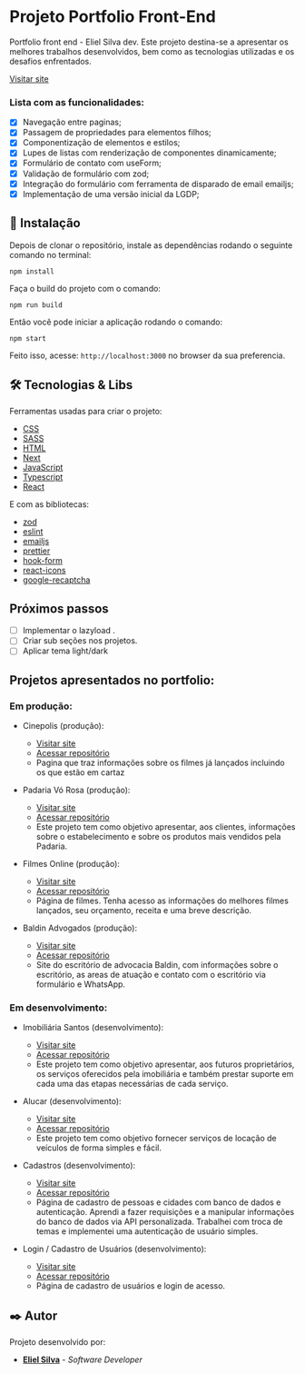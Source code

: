 # Projeto Portfolio Front-End

Portfolio front end - Eliel Silva dev.
Este projeto destina-se a apresentar os melhores trabalhos desenvolvidos, bem como as tecnologias utilizadas e os desafios enfrentados.

[Visitar site](https://portfolio-frontend-eliel-silva.vercel.app/)

### Lista com as funcionalidades:

- [x] Navegação entre paginas;
- [x] Passagem de propriedades para elementos filhos;
- [x] Componentização de elementos e estilos;
- [x] Lupes de listas com renderização de componentes dinamicamente;
- [x] Formulário de contato com useForm;
- [x] Validação de formulário com zod;
- [x] Integração do formulário com ferramenta de disparado de email emailjs;
- [x] Implementação de uma versão inicial da LGDP;

## 🔧 Instalação

Depois de clonar o repositório, instale as dependências rodando o seguinte comando no terminal:

```
npm install
```

Faça o build do projeto com o comando:

```
npm run build
```

Então você pode iniciar a aplicação rodando o comando:

```
npm start
```

Feito isso, acesse: `http://localhost:3000` no browser da sua preferencia.

## 🛠️ Tecnologias & Libs

Ferramentas usadas para criar o projeto:

- [CSS](https://developer.mozilla.org/pt-BR/docs/Web/CSS)
- [SASS](https://sass-lang.com/)
- [HTML](https://developer.mozilla.org/pt-BR/docs/Web/HTML)
- [Next](https://nextjs.org/)
- [JavaScript](https://developer.mozilla.org/pt-BR/docs/Web/JavaScript)
- [Typescript](https://www.typescriptlang.org/)
- [React](https://reactjs.org/)

E com as bibliotecas:

- [zod](https://zod.dev/)
- [eslint](https://eslint.org/)
- [emailjs](https://www.emailjs.com/)
- [prettier](https://prettier.io/)
- [hook-form](https://www.react-hook-form.com/)
- [react-icons](https://react-icons.github.io/react-icons/)
- [google-recaptcha](https://www.google.com/recaptcha/about/)

## Próximos passos

- [ ] Implementar o lazyload .
- [ ] Criar sub seções nos projetos.
- [ ] Aplicar tema light/dark

## Projetos apresentados no portfolio:

### Em produção:

- Cinepolis (produção):

  - [Visitar site](https://cinepolis-tmdb.vercel.app/)
  - [Acessar repositório](https://github.com/Eliel-Silva-dev/cinepolis_tmdb)
  - Pagina que traz informações sobre os filmes já lançados incluindo os que estão em cartaz

- Padaria Vó Rosa (produção):

  - [Visitar site](https://padaria-vo-rosa.vercel.app/)
  - [Acessar repositório](https://github.com/Eliel-Silva-dev/padaria-vo-rosa)
  - Este projeto tem como objetivo apresentar, aos clientes, informações sobre o estabelecimento e sobre os produtos mais vendidos pela Padaria.

- Filmes Online (produção):

  - [Visitar site](https://filmes-online-tmdb.vercel.app/)
  - [Acessar repositório](https://github.com/Eliel-Silva-dev/filmesOnline-tmdb)
  - Página de filmes. Tenha acesso as informações do melhores filmes lançados, seu orçamento, receita e uma breve descrição.

- Baldin Advogados (produção):

  - [Visitar site](https://baldin-advogados.vercel.app/)
  - [Acessar repositório](https://github.com/Eliel-Silva-dev/baldin-advogados)
  - Site do escritório de advocacia Baldin, com informações sobre o escritório, as areas de atuação e contato com o escritório via formulário e WhatsApp.

### Em desenvolvimento:

- Imobiliária Santos (desenvolvimento):

  - [Visitar site]()
  - [Acessar repositório]()
  - Este projeto tem como objetivo apresentar, aos futuros proprietários, os serviços oferecidos pela imobiliária e também prestar suporte em cada uma das etapas necessárias de cada serviço.

- Alucar (desenvolvimento):

  - [Visitar site]()
  - [Acessar repositório]()
  - Este projeto tem como objetivo fornecer serviços de locação de veículos de forma simples e fácil.

- Cadastros (desenvolvimento):

  - [Visitar site]()
  - [Acessar repositório]()
  - Página de cadastro de pessoas e cidades com banco de dados e autenticação. Aprendi a fazer requisições e a manipular informações do banco de dados via API personalizada. Trabalhei com troca de temas e implementei uma autenticação de usuário simples.

- Login / Cadastro de Usuários (desenvolvimento):

  - [Visitar site]()
  - [Acessar repositório]()
  - Página de cadastro de usuários e login de acesso.

## ✒️ Autor

Projeto desenvolvido por:

- **[Eliel Silva](https://github.com/Eliel-Silva-dev)** - _Software Developer_
